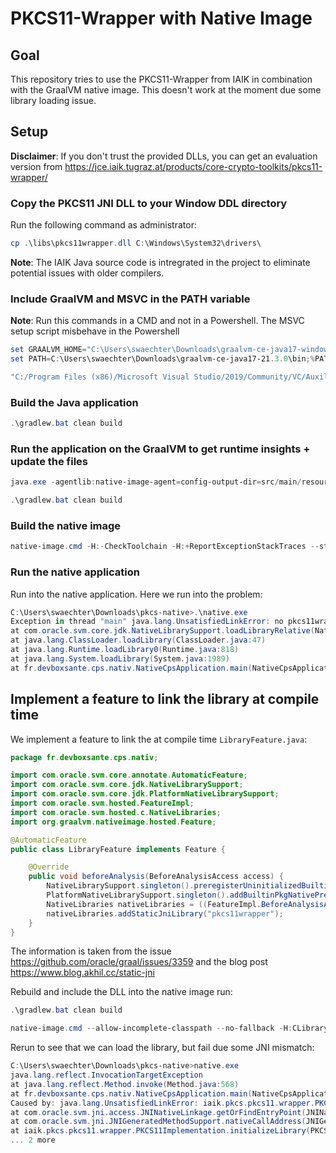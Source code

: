 # PKCS11-Wrapper with Native Image

## Goal

This repository tries to use the PKCS11-Wrapper from IAIK in combination with the GraalVM native image. This doesn't
work at the moment due some library loading issue.

## Setup

**Disclaimer**: If you don't trust the provided DLLs, you can get an evaluation version from https://jce.iaik.tugraz.at/products/core-crypto-toolkits/pkcs11-wrapper/

### Copy the PKCS11 JNI DLL to your Window DDL directory

Run the following command as administrator:

````powershell
cp .\libs\pkcs11wrapper.dll C:\Windows\System32\drivers\
````

**Note**: The IAIK Java source code is intregrated in the project to eliminate potential issues with older compilers.

### Include GraalVM and MSVC in the PATH variable

**Note**: Run this commands in a CMD and not in a Powershell. The MSVC setup script misbehave in the Powershell

```powershell
set GRAALVM_HOME="C:\Users\swaechter\Downloads\graalvm-ce-java17-windows-amd64-21.3.0"
set PATH=C:\Users\swaechter\Downloads\graalvm-ce-java17-21.3.0\bin;%PATH%

"C:/Program Files (x86)/Microsoft Visual Studio/2019/Community/VC/Auxiliary/Build/vcvarsx86_amd64.bat"
```

### Build the Java application

````powershell
.\gradlew.bat clean build
````

### Run the application on the GraalVM to get runtime insights + update the files

````powershell
java.exe -agentlib:native-image-agent=config-output-dir=src/main/resources/META-INF/native-image  -jar build\libs\native.jar

.\gradlew.bat clean build
````

### Build the native image

```powershell
native-image.cmd -H:-CheckToolchain -H:+ReportExceptionStackTraces --static -jar .\build\libs\native.jar
```

### Run the native application

Run into the native application. Here we run into the problem:

````powershell
C:\Users\swaechter\Downloads\pkcs-native>.\native.exe
Exception in thread "main" java.lang.UnsatisfiedLinkError: no pkcs11wrapper in java.library.path
at com.oracle.svm.core.jdk.NativeLibrarySupport.loadLibraryRelative(NativeLibrarySupport.java:132)
at java.lang.ClassLoader.loadLibrary(ClassLoader.java:47)
at java.lang.Runtime.loadLibrary0(Runtime.java:818)
at java.lang.System.loadLibrary(System.java:1989)
at fr.devboxsante.cps.nativ.NativeCpsApplication.main(NativeCpsApplication.java:16)
````

## Implement a feature to link the library at compile time

We implement a feature to link the at compile time `LibraryFeature.java`:

````java
package fr.devboxsante.cps.nativ;

import com.oracle.svm.core.annotate.AutomaticFeature;
import com.oracle.svm.core.jdk.NativeLibrarySupport;
import com.oracle.svm.core.jdk.PlatformNativeLibrarySupport;
import com.oracle.svm.hosted.FeatureImpl;
import com.oracle.svm.hosted.c.NativeLibraries;
import org.graalvm.nativeimage.hosted.Feature;

@AutomaticFeature
public class LibraryFeature implements Feature {

    @Override
    public void beforeAnalysis(BeforeAnalysisAccess access) {
        NativeLibrarySupport.singleton().preregisterUninitializedBuiltinLibrary("pkcs11wrapper");
        PlatformNativeLibrarySupport.singleton().addBuiltinPkgNativePrefix("iaik.pkcs.pkcs11.wrapper.PKCS11Implementation"); // TODO: Not sure if this is correct
        NativeLibraries nativeLibraries = ((FeatureImpl.BeforeAnalysisAccessImpl) access).getNativeLibraries();
        nativeLibraries.addStaticJniLibrary("pkcs11wrapper");
    }
}
````

The information is taken from the issue https://github.com/oracle/graal/issues/3359 and the blog post https://www.blog.akhil.cc/static-jni

Rebuild and include the DLL into the native image run:

````powershell
.\gradlew.bat clean build

native-image.cmd --allow-incomplete-classpath --no-fallback -H:CLibraryPath=C:/Windows/System32/drivers/ --static -jar build\libs\native.jar
````

Rerun to see that we can load the library, but fail due some JNI mismatch:

````powershell
C:\Users\swaechter\Downloads\pkcs-native>native.exe
java.lang.reflect.InvocationTargetException
at java.lang.reflect.Method.invoke(Method.java:568)
at fr.devboxsante.cps.nativ.NativeCpsApplication.main(NativeCpsApplication.java:18)
Caused by: java.lang.UnsatisfiedLinkError: iaik.pkcs.pkcs11.wrapper.PKCS11Implementation.initializeLibrary()V [symbol: Java_iaik_pkcs_pkcs11_wrapper_PKCS11Implementation_initializeLibrary or Java_iaik_pkcs_pkcs11_wrapper_PKCS11Implementation_initializeLibrary__]
at com.oracle.svm.jni.access.JNINativeLinkage.getOrFindEntryPoint(JNINativeLinkage.java:153)
at com.oracle.svm.jni.JNIGeneratedMethodSupport.nativeCallAddress(JNIGeneratedMethodSupport.java:57)
at iaik.pkcs.pkcs11.wrapper.PKCS11Implementation.initializeLibrary(PKCS11Implementation.java)
... 2 more
````
